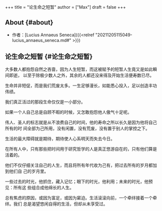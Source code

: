 +++
title = "论生命之短暂"
author = ["Max"]
draft = false
+++

## About {#about}

-   作者：[Lucius Annaeus Seneca]({{<relref "20211205115049-lucius_annaeus_seneca.md#" >}})


## 论生命之短暂 {#论生命之短暂}

大多数人都抱怨自然之吝啬，因为人生短暂，而这被赋予的短暂人生竟又是如此瞬间即逝，
以至于除极少数人之外，其余的人都还没来得及开始生活便寿数已尽。

生命并非短促，而是我们荒废太多。一生足够漫长，如能悉心投入，足以创造丰功伟绩。

我们真正活过的那段生命仅仅是一小部分。

如果一个人自己总是自顾不暇的时候，又怎敢抱怨他人傲气十足呢。

伟人、圣人的标志就是从不浪费自己的时间，他的寿命之所以长久是因为他将自己所有的时
间全部为己所用，没有闲置，没有荒废，没有置于别人的掌控之下。

生活的最大障碍就是期待，期待使人心系明天而失去今日。

在所有人中，只有那些把时间用于研究哲学的人是真正悠游自在的，只有他们算是活着的。

他们不仅仔细关注自己的人生，而且将所有年代收为己有，把过去所有的岁月都加到他们自
己的岁月里。

一些过去的时光，他抓住，藏入记忆；眼下的时光，他利用；未来的时光，他预见：所有这
些组合成他绵长的人生。

总有焦虑的原因，或因为富足，或因为窘迫。生活滚滚向前，一个牵绊接着一个牵绊。我们
总是渴望悠闲自得的生活，但却从未享受过。